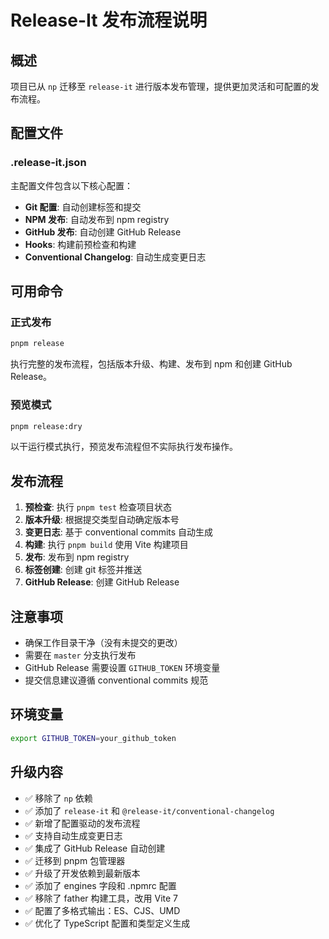 # Release-It 发布流程说明

## 概述

项目已从 `np` 迁移至 `release-it` 进行版本发布管理，提供更加灵活和可配置的发布流程。

## 配置文件

### .release-it.json

主配置文件包含以下核心配置：

- **Git 配置**: 自动创建标签和提交
- **NPM 发布**: 自动发布到 npm registry
- **GitHub 发布**: 自动创建 GitHub Release
- **Hooks**: 构建前预检查和构建
- **Conventional Changelog**: 自动生成变更日志

## 可用命令

### 正式发布

```bash
pnpm release
```

执行完整的发布流程，包括版本升级、构建、发布到 npm 和创建 GitHub Release。

### 预览模式

```bash
pnpm release:dry
```

以干运行模式执行，预览发布流程但不实际执行发布操作。

## 发布流程

1. **预检查**: 执行 `pnpm test` 检查项目状态
2. **版本升级**: 根据提交类型自动确定版本号
3. **变更日志**: 基于 conventional commits 自动生成
4. **构建**: 执行 `pnpm build` 使用 Vite 构建项目
5. **发布**: 发布到 npm registry
6. **标签创建**: 创建 git 标签并推送
7. **GitHub Release**: 创建 GitHub Release

## 注意事项

- 确保工作目录干净（没有未提交的更改）
- 需要在 `master` 分支执行发布
- GitHub Release 需要设置 `GITHUB_TOKEN` 环境变量
- 提交信息建议遵循 conventional commits 规范

## 环境变量

```bash
export GITHUB_TOKEN=your_github_token
```

## 升级内容

- ✅ 移除了 `np` 依赖
- ✅ 添加了 `release-it` 和 `@release-it/conventional-changelog`
- ✅ 新增了配置驱动的发布流程
- ✅ 支持自动生成变更日志
- ✅ 集成了 GitHub Release 自动创建
- ✅ 迁移到 pnpm 包管理器
- ✅ 升级了开发依赖到最新版本
- ✅ 添加了 engines 字段和 .npmrc 配置
- ✅ 移除了 father 构建工具，改用 Vite 7
- ✅ 配置了多格式输出：ES、CJS、UMD
- ✅ 优化了 TypeScript 配置和类型定义生成
